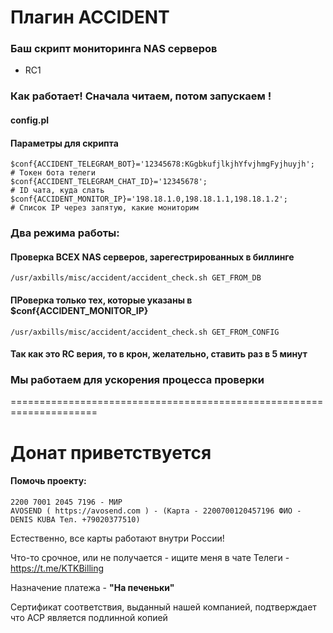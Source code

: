 # Плагин ACCIDENT
### Баш скрипт мониторинга NAS серверов
- RC1

### Как работает! Сначала читаем, потом запускаем !

#### config.pl
#### Параметры для скрипта
```
$conf{ACCIDENT_TELEGRAM_BOT}='12345678:KGgbkufjlkjhYfvjhmgFyjhuyjh';   # Токен бота телеги
$conf{ACCIDENT_TELEGRAM_CHAT_ID}='12345678';                           # ID чата, куда слать
$conf{ACCIDENT_MONITOR_IP}='198.18.1.0,198.18.1.1,198.18.1.2';         # Список IP через запятую, какие мониторим

```

### Два режима работы:
#### Проверка ВСЕХ NAS серверов, зарегестрированных в биллинге
```
/usr/axbills/misc/accident/accident_check.sh GET_FROM_DB
```

#### ПРоверка только тех, которые указаны в $conf{ACCIDENT_MONITOR_IP}
```
/usr/axbills/misc/accident/accident_check.sh GET_FROM_CONFIG
```

#### Так как это RC верия, то в крон, желательно, ставить раз в 5 минут
### Мы работаем для ускорения процесса проверки

=====================================================================

# Донат приветствуется

#### Помочь проекту:
```
2200 7001 2045 7196 - МИР
AVOSEND ( https://avosend.com ) - (Карта - 2200700120457196 ФИО - DENIS KUBA Тел. +79020377510)
```
Естественно, все карты работают внутри России!

Что-то срочное, или не получается - ищите меня в чате Телеги - https://t.me/KTKBilling 

Назначение платежа - **"На печеньки"**

Сертификат соответствия, выданный нашей компанией, подтверждает что АСР является подлинной копией
